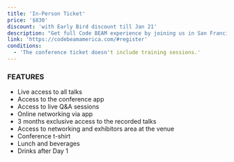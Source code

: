 ```yaml
---
title: 'In-Person Ticket'
price: '$830'
discount: 'with Early Bird discount till Jan 21'
description: "Get full Code BEAM experience by joining us in San Francisco!"
link: 'https://codebeamamerica.com/#register'
conditions:
  - 'The conference ticket doesn't include training sessions.'
---
```


### FEATURES

- Live access to all talks
- Access to the conference app
- Access to live Q&A sessions
- Online networking via app
- 3 months exclusive access to the recorded talks
- Access to networking and exhibitors area at the venue
- Conference t-shirt
- Lunch and beverages
- Drinks after Day 1

